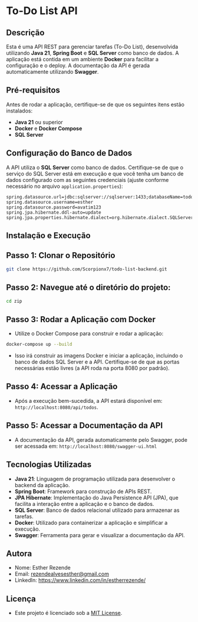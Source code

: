 # To-Do List API

## Descrição
Esta é uma API REST para gerenciar tarefas (To-Do List), desenvolvida utilizando **Java 21**, **Spring Boot** e **SQL Server** como banco de dados. 
A aplicação está contida em um ambiente **Docker** para facilitar a configuração e o deploy. 
A documentação da API é gerada automaticamente utilizando **Swagger**.

## Pré-requisitos
Antes de rodar a aplicação, certifique-se de que os seguintes itens estão instalados:

- **Java 21** ou superior
- **Docker** e **Docker Compose**
- **SQL Server**

## Configuração do Banco de Dados
A API utiliza o **SQL Server** como banco de dados. Certifique-se de que o serviço do SQL Server está em execução e que você tenha um banco de dados configurado com as seguintes credenciais (ajuste conforme necessário no arquivo `application.properties`):

```properties
spring.datasource.url=jdbc:sqlserver://sqlserver:1433;databaseName=todo_db
spring.datasource.username=esther
spring.datasource.password=avatim123
spring.jpa.hibernate.ddl-auto=update
spring.jpa.properties.hibernate.dialect=org.hibernate.dialect.SQLServerDialect 
````

## Instalação e Execução

## Passo 1: Clonar o Repositório
```bash
git clone https://github.com/Scorpionx7/todo-list-backend.git
```
## Passo 2: Navegue até o diretório do projeto:
```bash
cd zip
```
## Passo 3: Rodar a Aplicação com Docker

- Utilize o Docker Compose para construir e rodar a aplicação:

```bash
docker-compose up --build
```
- Isso irá construir as imagens Docker e iniciar a aplicação, incluindo o banco de dados SQL Server e a API.
Certifique-se de que as portas necessárias estão livres (a API roda na porta 8080 por padrão). 

## Passo 4: Acessar a Aplicação

- Após a execução bem-sucedida, a API estará disponível em: `http://localhost:8080/api/todos`. 

## Passo 5: Acessar a Documentação da API

- A documentação da API, gerada automaticamente pelo Swagger, pode ser acessada em: `http://localhost:8080/swagger-ui.html`

## Tecnologias Utilizadas
- **Java 21**: Linguagem de programação utilizada para desenvolver o backend da aplicação.
- **Spring Boot**: Framework para construção de APIs REST.
- **JPA Hibernate**: Implementação do Java Persistence API (JPA), que facilita a interação entre a aplicação e o banco de dados.
- **SQL Server**: Banco de dados relacional utilizado para armazenar as tarefas.
- **Docker**: Utilizado para containerizar a aplicação e simplificar a execução.
- **Swagger**: Ferramenta para gerar e visualizar a documentação da API.


## Autora
- Nome: Esther Rezende
- Email: rezendealvesesther@gmail.com
- LinkedIn: https://www.linkedin.com/in/estherrezende/

## Licença
- Este projeto é licenciado sob a [MIT License](LICENSE).












